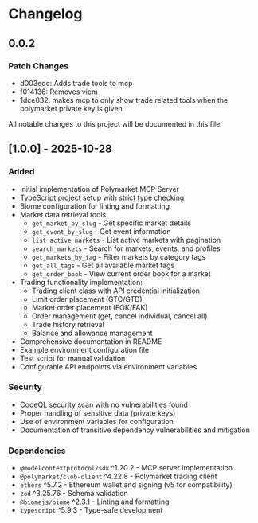 # Changelog

## 0.0.2

### Patch Changes

- d003edc: Adds trade tools to mcp
- f014136: Removes viem
- 1dce032: makes mcp to only show trade related tools when the polymarket private key is given

All notable changes to this project will be documented in this file.

## [1.0.0] - 2025-10-28

### Added

- Initial implementation of Polymarket MCP Server
- TypeScript project setup with strict type checking
- Biome configuration for linting and formatting
- Market data retrieval tools:
  - `get_market_by_slug` - Get specific market details
  - `get_event_by_slug` - Get event information
  - `list_active_markets` - List active markets with pagination
  - `search_markets` - Search for markets, events, and profiles
  - `get_markets_by_tag` - Filter markets by category tags
  - `get_all_tags` - Get all available market tags
  - `get_order_book` - View current order book for a market
- Trading functionality implementation:
  - Trading client class with API credential initialization
  - Limit order placement (GTC/GTD)
  - Market order placement (FOK/FAK)
  - Order management (get, cancel individual, cancel all)
  - Trade history retrieval
  - Balance and allowance management
- Comprehensive documentation in README
- Example environment configuration file
- Test script for manual validation
- Configurable API endpoints via environment variables

### Security

- CodeQL security scan with no vulnerabilities found
- Proper handling of sensitive data (private keys)
- Use of environment variables for configuration
- Documentation of transitive dependency vulnerabilities and mitigation

### Dependencies

- `@modelcontextprotocol/sdk` ^1.20.2 - MCP server implementation
- `@polymarket/clob-client` ^4.22.8 - Polymarket trading client
- `ethers` ^5.7.2 - Ethereum wallet and signing (v5 for compatibility)
- `zod` ^3.25.76 - Schema validation
- `@biomejs/biome` ^2.3.1 - Linting and formatting
- `typescript` ^5.9.3 - Type-safe development
